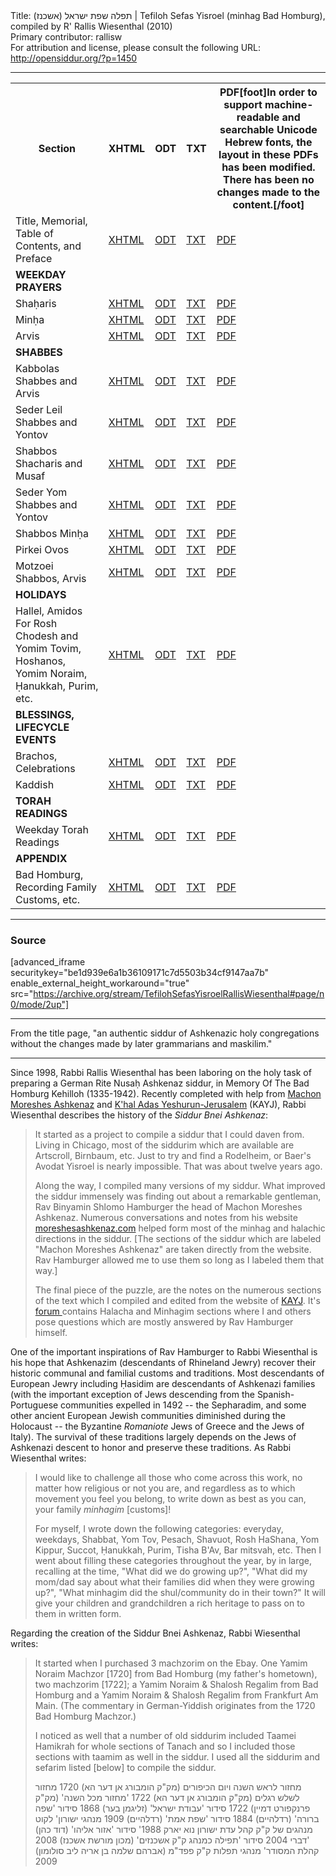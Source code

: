 <html>
<head></head>
<body>
Title: תפלה שפת ישראל (אשכנז)‏ | Tefiloh Sefas Yisroel (minhag Bad Homburg), compiled by R' Rallis Wiesenthal (2010)<br />
Primary contributor: rallisw<br />
For attribution and license, please consult the following URL: <a href="http://opensiddur.org/?p=1450">http://opensiddur.org/?p=1450</a>
<p />
<hr />

<table style="margin-left: auto;margin-right: auto;">
<tbody>
<tr>
<th>Section</th>
<th>XHTML</th>
<th>ODT</th>
<th>TXT</th>
<th>PDF[foot]In order to support machine-readable and searchable Unicode Hebrew fonts, the layout in these PDFs has been modified. There has been no changes made to the content.[/foot]</th>
</tr><tr>
<td>Title, Memorial, Table of Contents, and Preface</td>
<td><a href="https://opensiddur.org/wp-content/uploads/2010/11/Tefiloh-Sefas-Yisroel-0-Title-TOC-Preface.xhtml">XHTML</a></td>
<td><a href="https://opensiddur.org/wp-content/uploads/2010/11/Tefiloh-Sefas-Yisroel-0-Title-TOC-Preface.odt">ODT</a></td>
<td><a href="https://opensiddur.org/wp-content/uploads/2010/11/Tefiloh-Sefas-Yisroel-0-Title-TOC-Preface.txt">TXT</a></td>
<td><a href="https://opensiddur.org/wp-content/uploads/2010/11/Tefiloh-Sefas-Yisroel-0-Title-TOC-Preface.pdf">PDF</a></td>
</tr><tr>
<td><strong>WEEKDAY PRAYERS</strong></td>
</tr><tr>
<td>Shaḥaris</td>
<td><a href="https://opensiddur.org/wp-content/uploads/2010/11/Tefiloh-Sefas-Yisroel-1-Shacharit.xhtml">XHTML</a></td>
<td><a href="https://opensiddur.org/wp-content/uploads/2010/11/Tefiloh-Sefas-Yisroel-1-Shacharit.odt">ODT</a></td>
<td><a href="https://opensiddur.org/wp-content/uploads/2010/11/Tefiloh-Sefas-Yisroel-1-Shacharit.txt">TXT</a></td>
<td><a href="https://opensiddur.org/wp-content/uploads/2010/11/Tefiloh-Sefas-Yisroel-1-Shacharit.pdf">PDF</a></td>
</tr><tr>
<td>Minḥa</td>
<td><a href="https://opensiddur.org/wp-content/uploads/2010/11/Tefiloh-Sefas-Yisroel-2-Mincha.xhtml">XHTML</a></td>
<td><a href="https://opensiddur.org/wp-content/uploads/2010/11/Tefiloh-Sefas-Yisroel-2-Mincha.odt">ODT</a></td>
<td><a href="https://opensiddur.org/wp-content/uploads/2010/11/Tefiloh-Sefas-Yisroel-2-Mincha.txt">TXT</a></td>
<td><a href="https://opensiddur.org/wp-content/uploads/2010/11/Tefiloh-Sefas-Yisroel-2-Mincha.pdf">PDF</a></td>
</tr><tr>
<td>Arvis</td>
<td><a href="https://opensiddur.org/wp-content/uploads/2010/11/Tefiloh-Sefas-Yisroel-3-Arvit.xhtml">XHTML</a></td>
<td><a href="https://opensiddur.org/wp-content/uploads/2010/11/Tefiloh-Sefas-Yisroel-3-Arvit.odt">ODT</a></td>
<td><a href="https://opensiddur.org/wp-content/uploads/2010/11/Tefiloh-Sefas-Yisroel-3-Arvit.txt">TXT</a></td>
<td><a href="https://opensiddur.org/wp-content/uploads/2010/11/Tefiloh-Sefas-Yisroel-3-Arvit.pdf">PDF</a></td>
</tr><tr>
<td><strong>SHABBES</strong></td>
</tr><tr>
<td>Kabbolas Shabbes and Arvis</td>
<td><a href="https://opensiddur.org/wp-content/uploads/2010/11/Tefiloh-Sefas-Yisroel-4-Erev-Shabbat-and-Yom-Tov.xhtml">XHTML</a></td>
<td><a href="https://opensiddur.org/wp-content/uploads/2010/11/Tefiloh-Sefas-Yisroel-4-Erev-Shabbat-and-Yom-Tov.odt">ODT</a></td>
<td><a href="https://opensiddur.org/wp-content/uploads/2010/11/Tefiloh-Sefas-Yisroel-4-Erev-Shabbat-and-Yom-Tov.txt">TXT</a></td>
<td><a href="https://opensiddur.org/wp-content/uploads/2010/11/Tefiloh-Sefas-Yisroel-4-Erev-Shabbat-and-Yom-Tov.pdf">PDF</a></td>
</tr><tr>
<td>Seder Leil Shabbes and Yontov</td>
<td><a href="https://opensiddur.org/wp-content/uploads/2010/11/Tefiloh-Sefas-Yisroel-5-Seder-Leil-Shabbat-and-Yom-Tov.xhtml">XHTML</a></td>
<td><a href="https://opensiddur.org/wp-content/uploads/2010/11/Tefiloh-Sefas-Yisroel-5-Seder-Leil-Shabbat-and-Yom-Tov.odt">ODT</a></td>
<td><a href="https://opensiddur.org/wp-content/uploads/2010/11/Tefiloh-Sefas-Yisroel-5-Seder-Leil-Shabbat-and-Yom-Tov.txt">TXT</a></td>
<td><a href="https://opensiddur.org/wp-content/uploads/2010/11/Tefiloh-Sefas-Yisroel-5-Seder-Leil-Shabbat-and-Yom-Tov.pdf">PDF</a></td>
</tr><tr>
<td>Shabbos Shacharis and Musaf</td>
<td><a href="https://opensiddur.org/wp-content/uploads/2010/11/Tefiloh-Sefas-Yisroel-6-Shacharit-and-Musaf-for-Shabbat-and-Yom-Tov.xhtml">XHTML</a></td>
<td><a href="https://opensiddur.org/wp-content/uploads/2010/11/Tefiloh-Sefas-Yisroel-6-Shacharit-and-Musaf-for-Shabbat-and-Yom-Tov.odt">ODT</a></td>
<td><a href="https://opensiddur.org/wp-content/uploads/2010/11/Tefiloh-Sefas-Yisroel-6-Shacharit-and-Musaf-for-Shabbat-and-Yom-Tov.txt">TXT</a></td>
<td><a href="https://opensiddur.org/wp-content/uploads/2010/11/Tefiloh-Sefas-Yisroel-6-Shacharit-and-Musaf-for-Shabbat-and-Yom-Tov.pdf">PDF</a></td>
</tr><tr>
<td>Seder Yom Shabbes and Yontov</td>
<td><a href="https://opensiddur.org/wp-content/uploads/2010/11/Tefiloh-Sefas-Yisroel-7-Seder-Yom-Shabbat-and-Yom-Tov.xhtml">XHTML</a></td>
<td><a href="https://opensiddur.org/wp-content/uploads/2010/11/Tefiloh-Sefas-Yisroel-7-Seder-Yom-Shabbat-and-Yom-Tov.odt">ODT</a></td>
<td><a href="https://opensiddur.org/wp-content/uploads/2010/11/Tefiloh-Sefas-Yisroel-7-Seder-Yom-Shabbat-and-Yom-Tov.txt">TXT</a></td>
<td><a href="https://opensiddur.org/wp-content/uploads/2010/11/Tefiloh-Sefas-Yisroel-7-Seder-Yom-Shabbat-and-Yom-Tov.pdf">PDF</a></td>
</tr><tr>
<td>Shabbos Minḥa</td>
<td><a href="https://opensiddur.org/wp-content/uploads/2010/11/Tefiloh-Sefas-Yisroel-8-Mincha-for-Shabbat-and-Yom-Tov.xhtml">XHTML</a></td>
<td><a href="https://opensiddur.org/wp-content/uploads/2010/11/Tefiloh-Sefas-Yisroel-8-Mincha-for-Shabbat-and-Yom-Tov.odt">ODT</a></td>
<td><a href="https://opensiddur.org/wp-content/uploads/2010/11/Tefiloh-Sefas-Yisroel-8-Mincha-for-Shabbat-and-Yom-Tov.txt">TXT</a></td>
<td><a href="https://opensiddur.org/wp-content/uploads/2010/11/Tefiloh-Sefas-Yisroel-8-Mincha-for-Shabbat-and-Yom-Tov.pdf">PDF</a></td>
</tr><tr>
<td>Pirkei Ovos</td>
<td><a href="https://opensiddur.org/wp-content/uploads/2010/11/Tefiloh-Sefas-Yisroel-9-Pirkei-Avot.xhtml">XHTML</a></td>
<td><a href="https://opensiddur.org/wp-content/uploads/2010/11/Tefiloh-Sefas-Yisroel-9-Pirkei-Avot.odt">ODT</a></td>
<td><a href="https://opensiddur.org/wp-content/uploads/2010/11/Tefiloh-Sefas-Yisroel-9-Pirkei-Avot.txt">TXT</a></td>
<td><a href="https://opensiddur.org/wp-content/uploads/2010/11/Tefiloh-Sefas-Yisroel-9-Pirkei-Avot.pdf">PDF</a></td>
</tr><tr>
<td>Motzoei Shabbos, Arvis</td>
<td><a href="https://opensiddur.org/wp-content/uploads/2010/11/Tefiloh-Sefas-Yisroel-10-Arvit-for-Motzei-Shabbat-and-Yom-Tov.xhtml">XHTML</a></td>
<td><a href="https://opensiddur.org/wp-content/uploads/2010/11/Tefiloh-Sefas-Yisroel-10-Arvit-for-Motzei-Shabbat-and-Yom-Tov.odt">ODT</a></td>
<td><a href="https://opensiddur.org/wp-content/uploads/2010/11/Tefiloh-Sefas-Yisroel-10-Arvit-for-Motzei-Shabbat-and-Yom-Tov.txt">TXT</a></td>
<td><a href="https://opensiddur.org/wp-content/uploads/2010/11/Tefiloh-Sefas-Yisroel-10-Arvit-for-Motzei-Shabbat-and-Yom-Tov.pdf">PDF</a></td>
</tr><tr>
<td><strong>HOLIDAYS</strong></td>
</tr><tr>
<td>Hallel, Amidos For Rosh Chodesh and Yomim Tovim, Hoshanos, Yomim Noraim, Ḥanukkah, Purim, etc.</td>
<td><a href="https://opensiddur.org/wp-content/uploads/2010/11/Tefiloh-Sefas-Yisroel-11-Holidays.xhtml">XHTML</a></td>
<td><a href="https://opensiddur.org/wp-content/uploads/2010/11/Tefiloh-Sefas-Yisroel-11-Holidays.odt">ODT</a></td>
<td><a href="https://opensiddur.org/wp-content/uploads/2010/11/Tefiloh-Sefas-Yisroel-11-Holidays.txt">TXT</a></td>
<td><a href="https://opensiddur.org/wp-content/uploads/2010/11/Tefiloh-Sefas-Yisroel-11-Holidays.pdf">PDF</a></td>
</tr><tr>
<td><strong>BLESSINGS, LIFECYCLE EVENTS</strong></td>
</tr><tr>
<td>Brachos, Celebrations</td>
<td><a href="https://opensiddur.org/wp-content/uploads/2010/11/Tefiloh-Sefas-Yisroel-12-Brachot-and-Celebrations.xhtml">XHTML</a></td>
<td><a href="https://opensiddur.org/wp-content/uploads/2010/11/Tefiloh-Sefas-Yisroel-12-Brachot-and-Celebrations.odt">ODT</a></td>
<td><a href="https://opensiddur.org/wp-content/uploads/2010/11/Tefiloh-Sefas-Yisroel-12-Brachot-and-Celebrations.txt">TXT</a></td>
<td><a href="https://opensiddur.org/wp-content/uploads/2010/11/Tefiloh-Sefas-Yisroel-12-Brachot-and-Celebrations.pdf">PDF</a></td>
</tr><tr>
<td>Kaddish</td>
<td><a href="https://opensiddur.org/wp-content/uploads/2010/11/Tefiloh-Sefas-Yisroel-13-Kaddish.xhtml">XHTML</a></td>
<td><a href="https://opensiddur.org/wp-content/uploads/2010/11/Tefiloh-Sefas-Yisroel-13-Kaddish.odt">ODT</a></td>
<td><a href="https://opensiddur.org/wp-content/uploads/2010/11/Tefiloh-Sefas-Yisroel-13-Kaddish.txt">TXT</a></td>
<td><a href="https://opensiddur.org/wp-content/uploads/2010/11/Tefiloh-Sefas-Yisroel-13-Kaddish.pdf">PDF</a></td>
</tr><tr>
<td><strong>TORAH READINGS</strong></td>
</tr><tr>
<td>Weekday Torah Readings</td>
<td><a href="https://opensiddur.org/wp-content/uploads/2010/11/Tefiloh-Sefas-Yisroel-14-Kriyat-HaTorah.xhtml">XHTML</a></td>
<td><a href="https://opensiddur.org/wp-content/uploads/2010/11/Tefiloh-Sefas-Yisroel-14-Kriyat-HaTorah.odt">ODT</a></td>
<td><a href="https://opensiddur.org/wp-content/uploads/2010/11/Tefiloh-Sefas-Yisroel-14-Kriyat-HaTorah.txt">TXT</a></td>
<td><a href="https://opensiddur.org/wp-content/uploads/2010/11/Tefiloh-Sefas-Yisroel-14-Kriyat-HaTorah.pdf">PDF</a></td>
</tr><tr>
<td><strong>APPENDIX</strong></td>
</tr><tr>
<td>Bad Homburg, Recording Family Customs, etc.</td>
<td><a href="https://opensiddur.org/wp-content/uploads/2010/11/Tefiloh-Sefas-Yisroel-15-Appendixes.xhtml">XHTML</a></td>
<td><a href="https://opensiddur.org/wp-content/uploads/2010/11/Tefiloh-Sefas-Yisroel-15-Appendixes.odt">ODT</a></td>
<td><a href="https://opensiddur.org/wp-content/uploads/2010/11/Tefiloh-Sefas-Yisroel-15-Appendixes.txt">TXT</a></td>
<td><a href="https://opensiddur.org/wp-content/uploads/2010/11/Tefiloh-Sefas-Yisroel-15-Appendixes.pdf">PDF</a></td>
</tr>
</tbody></table>

<hr />

<h3>Source</h3>

[advanced_iframe securitykey="be1d939e6a1b36109171c7d5503b34cf9147aa7b" enable_external_height_workaround="true" src="https://archive.org/stream/TefilohSefasYisroelRallisWiesenthal#page/n0/mode/2up"]


<hr />

<div class="english" lang="en">From the title page, "an authentic siddur of Ashkenazic holy congregations without the changes made by later grammarians and maskilim."</div>

<hr />

Since 1998, Rabbi Rallis Wiesenthal has been laboring on the holy task of preparing a German Rite Nusaḥ Ashkenaz siddur, in Memory Of The Bad Homburg Kehilloh (1335-1942). Recently completed with help from <a href="http://moreshesashkenaz.org">Machon Moreshes Ashkenaz</a> and <a href="http://kayj.net">K'hal Adas Yeshurun-Jerusalem</a> (KAYJ), Rabbi Wiesenthal describes the history of the <em>Siddur Bnei Ashkenaz</em>:

<blockquote>It started as a project to compile a siddur that I could daven from. Living in Chicago, most of the siddurim which are available are Artscroll, Birnbaum, etc. Just to try and find a Rodelheim, or Baer's Avodat Yisroel is nearly impossible. That was about twelve years ago.

Along the way, I compiled many versions of my siddur. What improved the siddur immensely was finding out about a remarkable gentleman, Rav Binyamin Shlomo Hamburger the head of Machon Moreshes Ashkenaz. Numerous conversations and notes from his website <a href="http://moreshesashkenaz.org">moreshesashkenaz.com</a> helped form most of the minhag and halachic directions in the siddur. [The sections of the siddur which are labeled "Machon Moreshes Ashkenaz" are taken directly from the website. Rav Hamburger allowed me to use them so long as I labeled them that way.]

The final piece of the puzzle, are the notes on the numerous sections of the text which I compiled and edited from the website of <a href="http://kayj.net">KAYJ</a>. It's <a href="http://www.kayj.net/en/forum/category/list">forum </a> contains Halacha and Minhagim sections where I and others pose questions which are mostly answered by Rav Hamburger himself.</blockquote>

One of the important inspirations of Rav Hamburger to Rabbi Wiesenthal is his hope that Ashkenazim (descendants of Rhineland Jewry) recover their historic communal and familial customs and traditions. Most descendants of European Jewry including Ḥasidim are descendants of Ashkenazi families (with the important exception of Jews descending from the Spanish-Portuguese communities expelled in 1492 -- the Sepharadim, and some other ancient European Jewish communities diminished during the Holocaust -- the Byzantine <em>Romaniote</em> Jews of Greece and the Jews of Italy). The survival of these traditions largely depends on the Jews of Ashkenazi descent to honor and preserve these traditions. As Rabbi Wiesenthal writes:

<blockquote>I would like to challenge all those who come across this work, no matter how religious or not you are, and regardless as to which movement you feel you belong, to write down as best as you can, your family <em>minhagim</em> [customs]!

For myself, I wrote down the following categories: everyday, weekdays, Shabbat, Yom Tov, Pesach, Shavuot, Rosh HaShana, Yom Kippur, Succot, Ḥanukkah, Purim, Tisha B'Av, Bar mitsvah, etc. Then I went about filling these categories throughout the year, by in large, recalling at the time, "What did we do growing up?", "What did my mom/dad say about what their families did when they were growing up?", "What minhagim did the shul/community do in their town?" It will give your children and grandchildren a rich heritage to pass on to them in written form.</blockquote>

Regarding the creation of the Siddur Bnei Ashkenaz, Rabbi Wiesenthal writes:

<blockquote>It started when I purchased 3 machzorim on the Ebay. One Yamim Noraim Machzor [1720] from Bad Homburg (my father's hometown), two machzorim [1722]; a Yamim Noraim &amp; Shalosh Regalim from Bad Homburg and a Yamim Noraim &amp; Shalosh Regalim from Frankfurt Am Main. (The commentary in German-Yiddish originates from the 1720 Bad Homburg Machzor.)

I noticed as well that a number of old siddurim included Taamei Hamikrah for whole sections of Tanach and so I included those sections with taamim as well in the siddur.
I used all the siddurim and sefarim listed [below] to compile the siddur.
<div class="commentary" lang="he">
מחזור לראש השנה ויום הכיפורים (מק"ק הומבורג אן דער הא)‏ 1720
מחזור לשלש רגלים (מק"ק הומבורג אן דער הא) 1722
‏'מחזור מכל השנה' (מק"ק פרנקפורט דמיין)‏ 1722
סידור 'עבודת ישראל' (זליגמן בער) 1868
סידור 'שפה ברורה' (רדלהיים) 1884
סידור 'שפת אמת' (רדלהיים) 1909
מנהגי ישורון' לקוט מנהגים של ק"ק קהל עדת ישורון נוא יארק 1988'
סידור 'אזור אליהו' (דוד כהן) 2004
סידור 'תפילה כמנהג ק"ק אשכנזים' (מכון מורשת אשכנז) 2008
‎‏'דברי קהלת המסודר' מנהגי תפלות ק"ק פפד"מ (אברהם שלמה בן אריה ליב סולומון) ‏‏2009
</span></div></blockquote>
</body>
</html>